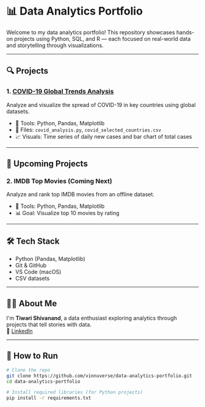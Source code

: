 # 📊 Data Analytics Portfolio

Welcome to my data analytics portfolio! This repository showcases hands-on projects using Python, SQL, and R — each focused on real-world data and storytelling through visualizations.

---

## 🔍 Projects

### 1. [COVID-19 Global Trends Analysis](./Python/project1_covid_analysis/)
Analyze and visualize the spread of COVID-19 in key countries using global datasets.

- 🔹 Tools: Python, Pandas, Matplotlib
- 📁 Files: `covid_analysis.py`, `covid_selected_countries.csv`
- 📈 Visuals: Time series of daily new cases and bar chart of total cases

---

## 🚧 Upcoming Projects

### 2. IMDB Top Movies (Coming Next)
Analyze and rank top IMDB movies from an offline dataset.

- 🔹 Tools: Python, Pandas, Matplotlib
- 📊 Goal: Visualize top 10 movies by rating

---

## 🛠️ Tech Stack

- Python (Pandas, Matplotlib)
- Git & GitHub
- VS Code (macOS)
- CSV datasets

---

## 👨‍💻 About Me

I'm **Tiwari Shivanand**, a data enthusiast exploring analytics through projects that tell stories with data.  
📍 [LinkedIn](https://www.linkedin.com/in/tiwari-shivanand-mystore)

---

## 📌 How to Run

```bash
# Clone the repo
git clone https://github.com/vinnuverse/data-analytics-portfolio.git
cd data-analytics-portfolio

# Install required libraries (for Python projects)
pip install -r requirements.txt
